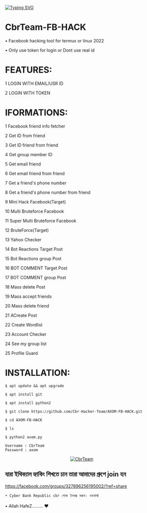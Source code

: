 
[![Typing SVG](https://readme-typing-svg.herokuapp.com?color=%235000F7&lines=Bangladeshi+Cbr+Hacker+Team+)](https://git.io/typing-svg)


# CbrTeam-FB-HACK
 • Facebook hacking tool for termux or linux 2022

 • Only use token for login or Dont use real id


FEATURES:
======================================
1 LOGIN WITH EMAIL/USR ID

 2 LOGIN WITH TOKEN

IFORMATIONS:
=======================================
 1 Facebook friend info fetcher

 2 Get ID from friend

 3 Get ID friend from friend

 4 Get group member ID

 5 Get email friend

 6 Get email friend from friend

 7 Get a friend's phone number

 8 Get a friend's phone number from friend

 9 Mini Hack Facebook(Target)

 10 Multi Bruteforce Facebook

 11 Super Multi Bruteforce Facebook

 12 BruteForce(Target)

 13 Yahoo Checker

 14 Bot Reactions Target Post

 15 Bot Reactions group Post

 16 BOT COMMENT Target Post

 17 BOT COMMENT group Post

 18 Mass delete Post

 19 Mass accept friends

 20 Mass delete friend

 21 ACreate Post

 22 Create Wordlist

 23 Account Checker

 24 See my group list

 25 Profile Guard



INSTALLATION:
============================================
```
$ apt update && apt upgrade

$ apt install git

$ apt install python2

$ git clone https://github.com/Cbr-Hacker-Team/AXOM-FB-HACK.git

$ cd AXOM-FB-HACK

$ ls

$ python2 axom.py
```

```
Username : CbrTeam
Password : axom
```


<p align="center"><a href="https://github.com/CbrAbuTaher/CbrAbuTaher"><img title="CbrTeam" src="https://i.ibb.co/0BqCJFx/20220531-011346.jpg"></a>

## যারা ইথিক্যাল হ্যাকিং শিখতে চান তারা আমাদের গ্রুপে join হন

https://facebook.com/groups/327896256195002/?ref=share

```
• Cyber Bank Republic cbr পেজে ইনবক্স করুন। ধন্যবাদ❗
```

  • Allah HafeZ......... ❤️
